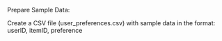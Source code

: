 Prepare Sample Data:

Create a CSV file (user_preferences.csv) with sample data in the format: userID, itemID, preference
